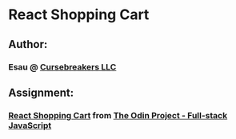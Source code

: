 # React Shopping Cart

## Author:

### Esau @ [Cursebreakers LLC](https://cursebreakers.net/)

## Assignment:

### [React Shopping Cart](https://www.theodinproject.com/lessons/node-path-react-new-shopping-cart) from [The Odin Project - Full-stack JavaScript](https://www.theodinproject.com/paths/full-stack-javascript)

